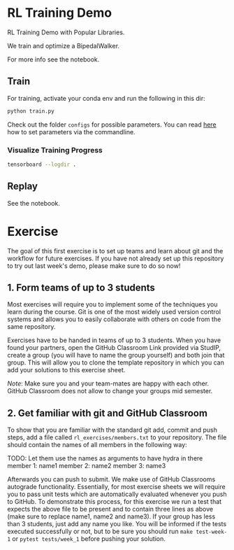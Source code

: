 # RL Training Demo
RL Training Demo with Popular Libraries.

We train and optimize a BipedalWalker.

For more info see the notebook.

## Train
For training, activate your conda env and run the following in this dir:
```bash
python train.py
```
Check out the folder `configs` for possible parameters. You can read [here](https://hydra.cc/docs/advanced/override_grammar/basic/) how to set parameters via the commandline.

### Visualize Training Progress
```bash
tensorboard --logdir .
```

## Replay
See the notebook.


# Exercise

The goal of this first exercise is to set up teams and learn about git and the workflow for future exercises. 
If you have not already set up this repository to try out last week's demo, please make sure to do so now!

## 1. Form teams of up to 3 students
Most exercises will require you to implement some of the techniques you learn during the course.
Git is one of the most widely used version control systems and allows you to easily collaborate with others on code from the same repository.

Exercises have to be handed in teams of up to 3 students. When you have found your partners, open the GitHub Classroom Link provided via StudIP,
create a group (you will have to name the group yourself) and both join that group. This will allow you to clone the template repository in
which you can add your solutions to this exercise sheet.

*Note*: Make sure you and your team-mates are happy with each other. GitHub Classroom does not allow to change your groups mid semester.

## 2. Get familiar with git and GitHub Classroom
To show that you are familiar with the standard git add, commit and push steps, add a file called `rl_exercises/members.txt` to your repository.
The file should contain the names of all members in the following way:

TODO: Let them use the names as arguments to have hydra in there
member 1: name1
member 2: name2
member 3: name3

Afterwards you can push to submit.
We make use of GitHub Classrooms autograde functionality. 
Essentially, for most exercise sheets we will require you to pass unit tests which are automatically evaluated whenever you push to GitHub. 
To demonstrate this process, for this exercise we run a test that expects the above file to be present and to contain three lines as above (make sure to replace name1, name2 and name3).
If your group has less than 3 students, just add any name you like.
You will be informed if the tests executed successfully or not, but to be sure you should run `make test-week-1` or `pytest tests/week_1` before pushing your solution.
